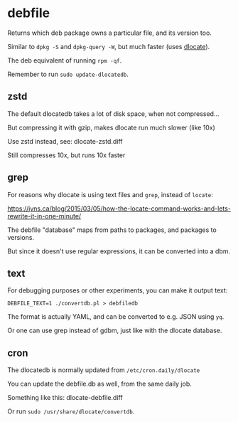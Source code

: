 # debfile

Returns which deb package owns a particular file, and its version too.

Similar to `dpkg -S` and `dpkg-query -W`, but much faster (uses [dlocate](https://github.com/afbjorklund/dlocate)).

The deb equivalent of running `rpm -qf`.

Remember to run `sudo update-dlocatedb`.

## zstd

The default dlocatedb takes a lot of disk space, when not compressed...

But compressing it with gzip, makes dlocate run much slower (like 10x)

Use zstd instead, see: dlocate-zstd.diff

Still compresses 10x, but runs 10x faster

## grep

For reasons why dlocate is using text files and `grep`, instead of `locate`:

<https://jvns.ca/blog/2015/03/05/how-the-locate-command-works-and-lets-rewrite-it-in-one-minute/>

The debfile "database" maps from paths to packages, and packages to versions.

But since it doesn't use regular expressions, it can be converted into a dbm.

## text

For debugging purposes or other experiments, you can make it output text:

`DEBFILE_TEXT=1 ./convertdb.pl > debfiledb`

The format is actually YAML, and can be converted to e.g. JSON using `yq`.

Or one can use grep instead of gdbm, just like with the dlocate database.

## cron

The dlocatedb is normally updated from `/etc/cron.daily/dlocate`

You can update the debfile.db as well, from the same daily job.

Something like this: dlocate-debfile.diff

Or run `sudo /usr/share/dlocate/convertdb`.
